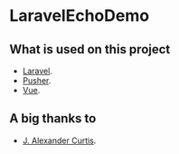 # LaravelEchoDemo

## What is used on this project
- [Laravel](https://laravel.com/docs/).
- [Pusher](https://pusher.com/docs).
- [Vue](https://vuejs.org/v2/guide/index.html).

## A big thanks to
- [J. Alexander Curtis](https://devmarketer.io/).